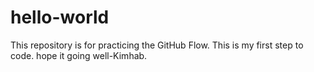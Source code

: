 # hello-world
This repository is for practicing the GitHub Flow.
This is my first step to code. hope it going well-Kimhab.

